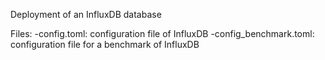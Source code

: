 Deployment of an InfluxDB database

Files: -config.toml: configuration file of InfluxDB
       -config_benchmark.toml: configuration file for a benchmark of InfluxDB
